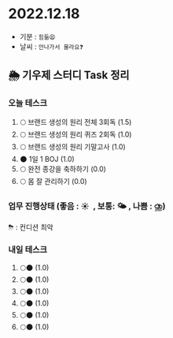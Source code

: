# 2022.12.18

- 기분 : `힘듦😫`
- 날씨 : `안나가서 몰라요❓`

## 🌦️ 기우제 스터디 Task 정리

### 오늘 테스크

1. 🌕 브랜드 생성의 원리 전체 3회독 (1.5)
2. 🌕 브랜드 생성의 원리 퀴즈 2회독 (1.0)
3. 🌕 브랜드 생성의 원리 기말고사 (1.0)
4. 🌑 1일 1 BOJ (1.0)
5. 🌕 완전 종강을 축하하기 (0.0)
6. 🌕 몸 잘 관리하기 (0.0)

### 업무 진행상태 (좋음 : ☀  , 보통: 🌤 , 나쁨 : ⛈)

⛈ : 컨디션 최악

### 내일 테스크

1. 🌕🌑 (1.0)
2. 🌕🌑 (1.0)
3. 🌕🌑 (1.0)
4. 🌕🌑 (1.0)
5. 🌕🌑 (1.0)
6. 🌕🌑 (1.0)

